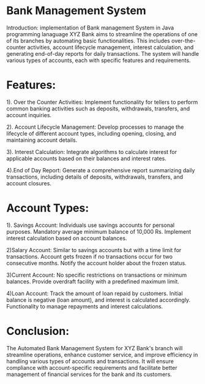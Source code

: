 # Bank Management System

Introduction:
implementation of Bank management System in Java programming lanaguage
XYZ Bank aims to streamline the operations of one of its branches by automating basic functionalities.
This includes over-the-counter activities, account lifecycle management, interest calculation, and generating end-of-day reports for daily transactions.
The system will handle various types of accounts, each with specific features and requirements.

# Features:

1). Over the Counter Activities:
Implement functionality for tellers to perform common banking activities such as deposits, withdrawals, transfers, and account inquiries.

2). Account Lifecycle Management:
Develop processes to manage the lifecycle of different account types, including opening, closing, and maintaining account details.

3). Interest Calculation:
Integrate algorithms to calculate interest for applicable accounts based on their balances and interest rates.

4).End of Day Report:
Generate a comprehensive report summarizing daily transactions, including details of deposits, withdrawals, transfers, and account closures.

# Account Types:

1). Savings Account:
Individuals use savings accounts for personal purposes.
Mandatory average minimum balance of 10,000 Rs.
Implement interest calculation based on account balances.

2)Salary Account:
Similar to savings accounts but with a time limit for transactions.
Account gets frozen if no transactions occur for two consecutive months.
Notify the account holder about the frozen status.

3)Current Account:
No specific restrictions on transactions or minimum balances.
Provide overdraft facility with a predefined maximum limit.

4)Loan Account:
Track the amount of loan repaid by customers.
Initial balance is negative (loan amount), and interest is calculated accordingly.
Functionality to manage repayments and interest calculations.

# Conclusion:
The Automated Bank Management System for XYZ Bank's branch will streamline operations, enhance customer service, and improve efficiency in handling various types of accounts and transactions. 
It will ensure compliance with account-specific requirements and facilitate better management of financial services for the bank and its customers.
